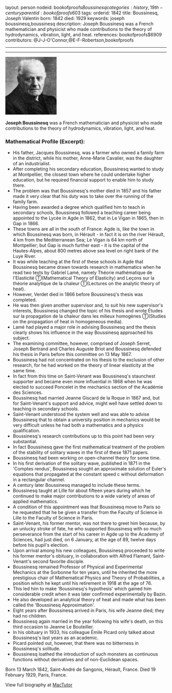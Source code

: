 layout: person
nodeid: bookofproofs$Boussinesq
categories: history,19th-century
parentid: bookofproofs$603
tags: 
orderid: 1842
title: Boussinesq, Joseph Valentin
born: 1842
died: 1929
keywords: joseph boussinesq,boussinesq
description: Joseph Boussinesq was a French mathematician and physicist who made contributions to the theory of hydrodynamics, vibration, light, and heat.
references: bookofproofs$6909
contributors: @J-J-O'Connor,@E-F-Robertson,bookofproofs

---



---

![Boussinesq.jpg](https://github.com/bookofproofs/bookofproofs.github.io/blob/main/_sources/_assets/images/portraits/Boussinesq.jpg?raw=true)

**Joseph  Boussinesq**  was a French mathematician and physicist who made contributions to the theory of hydrodynamics, vibration, light, and heat.

### Mathematical Profile (Excerpt):
* His father, Jacques Boussinesq, was a farmer who owned a family farm in the district, while his mother, Anne-Marie Cavalier, was the daughter of an industrialist.
* After completing his secondary education, Boussinesq wanted to study at Montpellier, the closest town where he could undertake higher education, but he required financial support to enable him to study there.
* The problem was that Boussinesq's mother died in 1857 and his father made it very clear that his duty was to take over the running of the family farm.
* Having been awarded a degree which qualified him to teach in secondary schools, Boussinesq followed a teaching career being appointed to the Lycée in Agde in 1862, that in Le Vigan in 1865, then in Gap in 1866.
* These towns are all in the south of France: Agde is, like the town in which Boussinesq was born, in Hérault - in fact it is on the river Hérault, 4 km from the Mediterranean Sea; Le Vigan is 64 km north of Montpellier; but Gap is much further east - it is the capital of the Hautes-Alpes, about 800 metres above sea level on right bank of the Luye River.
* It was while teaching at the first of these schools in Agde that Boussinesq became drawn towards research in mathematics when he read two texts by Gabriel Lamé, namely Théorie mathématique de l'Elasticité Ⓣ(Mathematical Theory of Elasticity) and Leçons sur la théorie analytique de la chaleur Ⓣ(Lectures on the analytic theory of heat).
* However, Verdet died in 1866 before Boussinesq's thesis was completed.
* He was then given another supervisor and, to suit his new supervisor's interests, Boussinesq changed the topic of his thesis and wrote Études sur la propagation de la chaleur dans les milieux homogènes Ⓣ(Studies on the propagation of heat in homogeneous media).
* Lamé had played a major role in advising Boussinesq and the thesis clearly shows his influence in the way Boussinesq approached his subject.
* The examining committee, however, comprised of Joseph Serret, Joseph Bertrand and Charles Auguste Briot and Boussinesq defended his thesis in Paris before this committee on 13 May 1867.
* Boussinesq had not concentrated on his thesis to the exclusion of other research, for he had worked on the theory of linear elasticity at the same time.
* In fact from this time on Saint-Venant was Boussinesq's staunchest supporter and became even more influential in 1868 when he was elected to succeed Poncelet in the mechanics section of the Académie des Sciences.
* Boussinesq had married Jeanne Giscard de la Roque in 1867 and, but for Saint-Venant's support and advice, might well have settled down to teaching in secondary schools.
* Saint-Venant understood the system well and was able to advise Boussinesq that to obtain a university position in mechanics would be very difficult unless he had both a mathematics and a physics qualification.
* Boussinesq's research contributions up to this point had been very substantial.
* In fact Boussinesq gave the first mathematical treatment of the problem of the stability of solitary waves in the first of these 1871 papers.
* Boussinesq had been working on open-channel theory for some time.
* In his first derivation of the solitary wave, published in 1871 in the 'Comptes rendus', Boussinesq sought an approximate solution of Euler's equations that propagated at the constant speed c without deformation in a rectangular channel.
* A century later Boussinesq managed to include these terms.
* Boussinesq taught at Lille for about fifteen years during which he continued to make major contributions to a wide variety of areas of applied mathematics.
* A condition of this appointment was that Boussinesq move to Paris so he requested that he be given a transfer from the Faculty of Science in Lille to the Faculty of Science in Paris.
* Saint-Venant, his former mentor, was not there to greet him because, by an unlucky stroke of fate, he who supported Boussinesq with so much perseverance from the start of his career in Agde up to the Academy of Sciences, had just died, on 6 January, at the age of 89, twelve days before his pupil's election.
* Upon arrival among his new colleagues, Boussinesq proceeded to write his former mentor's obituary, in collaboration with Alfred Flamant, Saint-Venant's second favorite disciple.
* Boussinesq remained Professor of Physical and Experimental Mechanics at the Sorbonne for ten years, until he inherited the more prestigious chair of Mathematical Physics and Theory of Probabilities, a position which he kept until his retirement in 1918 at the age of 76.
* This led him to make 'Boussinesq's hypothesis' which gained him considerable credit when it was later confirmed experimentally by Bazin.
* He also developed an analytical theory of heat and made what has been called the 'Boussinesq Approximation'.
* Eight years after Boussinesq arrived in Paris, his wife Jeanne died; they had no children.
* Boussinesq again married in the year following his wife's death, on this third occasion to Jeanne Le Bouteiller.
* In his obituary in 1933, his colleague Émile Picard only talked about Boussinesq's last years as an academic.
* Picard pointed out, however, that there was no bitterness in Boussinesq's solitude.
* Boussinesq loathed the introduction of such monsters as continuous functions without derivatives and of non-Euclidean spaces.

Born 13 March 1842, Saint-André de Sangonis, Hérault, France. Died 19 February 1929, Paris, France.

View full biography at [MacTutor](https://mathshistory.st-andrews.ac.uk/Biographies/Boussinesq/)
